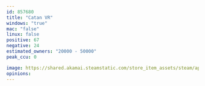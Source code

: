 ```yaml
---
id: 857680
title: "Catan VR"
windows: "true"
mac: "false"
linux: false
positive: 67
negative: 24
estimated_owners: "20000 - 50000"
peak_ccu: 0

image: https://shared.akamai.steamstatic.com/store_item_assets/steam/apps/857680/header.jpg?t=1571245879
opinions:
---
```

